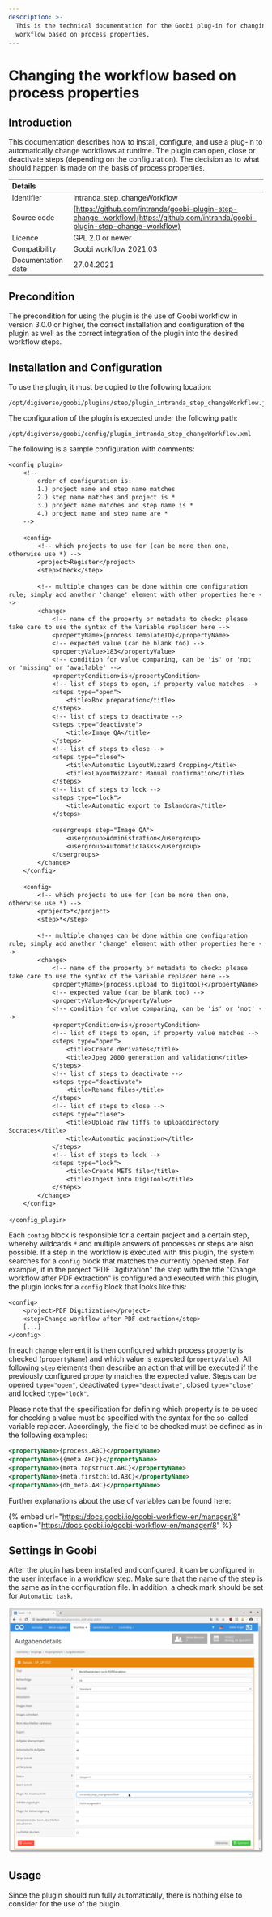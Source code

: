 ```yaml
---
description: >-
  This is the technical documentation for the Goobi plug-in for changing the
  workflow based on process properties.
---
```


# Changing the workflow based on process properties

## Introduction

This documentation describes how to install, configure, and use a plug-in to automatically change workflows at runtime. The plugin can open, close or deactivate steps \(depending on the configuration\). The decision as to what should happen is made on the basis of process properties.

| Details |  |
| :--- | :--- |
| Identifier | intranda\_step\_changeWorkflow |
| Source code | [https://github.com/intranda/goobi-plugin-step-change-workflow](https://github.com/intranda/goobi-plugin-step-change-workflow) |
| Licence | GPL 2.0 or newer |
| Compatibility | Goobi workflow 2021.03 |
| Documentation date | 27.04.2021 |

## Precondition

The precondition for using the plugin is the use of Goobi workflow in version 3.0.0 or higher, the correct installation and configuration of the plugin as well as the correct integration of the plugin into the desired workflow steps.

## Installation and Configuration

To use the plugin, it must be copied to the following location:

```text
/opt/digiverso/goobi/plugins/step/plugin_intranda_step_changeWorkflow.jar
```

The configuration of the plugin is expected under the following path:

```text
/opt/digiverso/goobi/config/plugin_intranda_step_changeWorkflow.xml
```

The following is a sample configuration with comments:

```markup
<config_plugin>
    <!--
    	order of configuration is: 
	    1.) project name and step name matches 
	    2.) step name matches and project is * 
	    3.) project name matches and step name is * 
	    4.) project name and step name are * 
    -->

	<config>
		<!-- which projects to use for (can be more then one, otherwise use *) -->
		<project>Register</project>
		<step>Check</step>

		<!-- multiple changes can be done within one configuration rule; simply add another 'change' element with other properties here -->
		<change>
			<!-- name of the property or metadata to check: please take care to use the syntax of the Variable replacer here -->
	        <propertyName>{process.TemplateID}</propertyName>
			<!-- expected value (can be blank too) -->
			<propertyValue>183</propertyValue>
			<!-- condition for value comparing, can be 'is' or 'not' or 'missing' or 'available' -->
			<propertyCondition>is</propertyCondition>
			<!-- list of steps to open, if property value matches -->
			<steps type="open">
				<title>Box preparation</title>
			</steps>
			<!-- list of steps to deactivate -->
			<steps type="deactivate">
				<title>Image QA</title>
			</steps>
			<!-- list of steps to close -->
			<steps type="close">
				<title>Automatic LayoutWizzard Cropping</title>
				<title>LayoutWizzard: Manual confirmation</title>
			</steps>
			<!-- list of steps to lock -->
			<steps type="lock">
				<title>Automatic export to Islandora</title>
			</steps>

			<usergroups step="Image QA">
				<usergroup>Administration</usergroup>
				<usergroup>AutomaticTasks</usergroup>
			</usergroups>
		</change>
	</config>

	<config>
		<!-- which projects to use for (can be more then one, otherwise use *) -->
		<project>*</project>
		<step>*</step>

		<!-- multiple changes can be done within one configuration rule; simply add another 'change' element with other properties here -->
		<change>
			<!-- name of the property or metadata to check: please take care to use the syntax of the Variable replacer here -->
			<propertyName>{process.upload to digitool}</propertyName>
			<!-- expected value (can be blank too) -->
			<propertyValue>No</propertyValue>
			<!-- condition for value comparing, can be 'is' or 'not' -->
			<propertyCondition>is</propertyCondition>
			<!-- list of steps to open, if property value matches -->
			<steps type="open">
				<title>Create derivates</title>
				<title>Jpeg 2000 generation and validation</title>
			</steps>
			<!-- list of steps to deactivate -->
			<steps type="deactivate">
				<title>Rename files</title>
			</steps>
			<!-- list of steps to close -->
			<steps type="close">
				<title>Upload raw tiffs to uploaddirectory Socrates</title>
				<title>Automatic pagination</title>
			</steps>
			<!-- list of steps to lock -->
			<steps type="lock">
				<title>Create METS file</title>
				<title>Ingest into DigiTool</title>
			</steps>
		</change>
	</config>

</config_plugin>
```

Each `config` block is responsible for a certain project and a certain step, whereby wildcards `*` and multiple answers of processes or steps are also possible. If a step in the workflow is executed with this plugin, the system searches for a `config` block that matches the currently opened step. For example, if in the project "PDF Digitization" the step with the title "Change workflow after PDF extraction" is configured and executed with this plugin, the plugin looks for a `config` block that looks like this:

```markup
<config>
    <project>PDF Digitization</project>
    <step>Change workflow after PDF extraction</step>
    [...]
</config>
```

In each `change` element it is then configured which process property is checked \(`propertyName`\) and which value is expected \(`propertyValue`\). All following `step` elements then describe an action that will be executed if the previously configured property matches the expected value. Steps can be opened `type="open"`, deactivated `type="deactivate"`, closed `type="close"` and locked `type="lock"`.

Please note that the specification for defining which property is to be used for checking a value must be specified with the syntax for the so-called variable replacer. Accordingly, the field to be checked must be defined as in the following examples:

```xml
<propertyName>{process.ABC}</propertyName>
<propertyName>{{meta.ABC}}</propertyName>
<propertyName>{meta.topstruct.ABC}</propertyName>
<propertyName>{meta.firstchild.ABC}</propertyName>
<propertyName>{db_meta.ABC}</propertyName>
```

Further explanations about the use of variables can be found here:

{% embed url="https://docs.goobi.io/goobi-workflow-en/manager/8" caption="https://docs.goobi.io/goobi-workflow-en/manager/8" %}

## Settings in Goobi

After the plugin has been installed and configured, it can be configured in the user interface in a workflow step. Make sure that the name of the step is the same as in the configuration file. In addition, a check mark should be set for `Automatic task`.

![Configuration of the Workflow step](../.gitbook/assets/intranda_step_changeworkflow.png)

## Usage

Since the plugin should run fully automatically, there is nothing else to consider for the use of the plugin.

